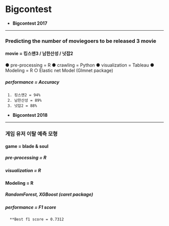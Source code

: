 # Bigcontest

- **Bigcontest 2017**
------------------
### **Predicting the number of moviegoers to be released 3 movie**
#### movie = 킹스맨3 / 남한산성 / 넛잡2
   ● pre-processing = R
   ● crawling = Python
   ● visualization = Tableau
   ● Modeling = R
     ○ Elastic net Model (Glmnet package)
  
   ##### performance = Accuracy
     1. 킹스맨2 = 94%
     2. 남한산성 = 89%
     3. 넛잡2 = 88%


- **Bigcontest 2018**
----------------------
### **게임 유저 이탈 예측 모형**
#### game = blade & soul
   ##### pre-processing = R
   ##### visualization = R
   
#### Modeling = R
   ##### RandomForest, XGBoost (caret package)
   
   ##### performance = F1 score
      **Best f1 score = 0.7312
